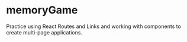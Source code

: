 # memoryGame

Practice using React Routes and Links and working with components to create multi-page applications.
